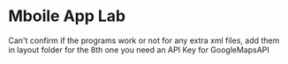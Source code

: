 # Mboile App Lab
Can't confirm if the programs work or not
for any extra xml files, add them in layout folder
for the 8th one you need an API Key for GoogleMapsAPI

